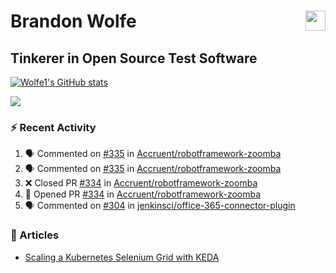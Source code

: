 Brandon Wolfe <a href="https://www.linkedin.com/in/brandon-wolfe1" target="_blank" rel="noreferrer"><img src="https://raw.githubusercontent.com/danielcranney/readme-generator/main/public/icons/socials/linkedin.svg" width="32" height="32" align="right"/></a>
==============================
Tinkerer in Open Source Test Software
-----------------------------

<p align="left"><a href="http://www.github.com/Wolfe1"><img src="https://github-readme-stats.vercel.app/api?username=Wolfe1&show_icons=true&hide=&count_private=true&title_color=0891b2&text_color=ffffff&icon_color=0891b2&bg_color=1c1917&hide_border=true&show_icons=true" alt="Wolfe1's GitHub stats" /></a></p>
<p align="left"><a href="http://www.github.com/Wolfe1"><img src="https://github-readme-streak-stats.herokuapp.com/?user=Wolfe1&stroke=ffffff&background=1c1917&ring=0891b2&fire=0891b2&currStreakNum=ffffff&currStreakLabel=0891b2&sideNums=ffffff&sideLabels=ffffff&dates=ffffff&hide_border=true" /></a></p>

### :zap: Recent Activity
<!--START_SECTION:activity-->
1. 🗣 Commented on [#335](https://github.com/Accruent/robotframework-zoomba/issues/335) in [Accruent/robotframework-zoomba](https://github.com/Accruent/robotframework-zoomba)
2. 🗣 Commented on [#335](https://github.com/Accruent/robotframework-zoomba/issues/335) in [Accruent/robotframework-zoomba](https://github.com/Accruent/robotframework-zoomba)
3. ❌ Closed PR [#334](https://github.com/Accruent/robotframework-zoomba/pull/334) in [Accruent/robotframework-zoomba](https://github.com/Accruent/robotframework-zoomba)
4. 💪 Opened PR [#334](https://github.com/Accruent/robotframework-zoomba/pull/334) in [Accruent/robotframework-zoomba](https://github.com/Accruent/robotframework-zoomba)
5. 🗣 Commented on [#304](https://github.com/jenkinsci/office-365-connector-plugin/issues/304) in [jenkinsci/office-365-connector-plugin](https://github.com/jenkinsci/office-365-connector-plugin)
<!--END_SECTION:activity-->

### :newspaper: Articles
- [Scaling a Kubernetes Selenium Grid with KEDA](https://www.linkedin.com/pulse/scaling-kubernetes-selenium-grid-keda-brandon-wolfe)

